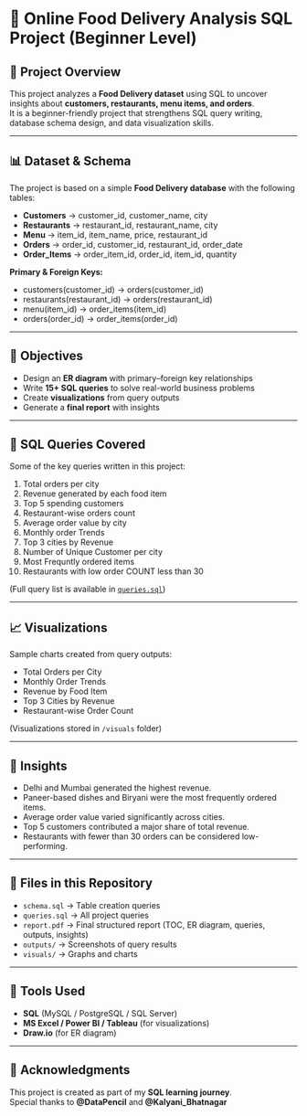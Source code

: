 # 🍴 Online Food Delivery Analysis SQL Project (Beginner Level)

## 📌 Project Overview
This project analyzes a **Food Delivery dataset** using SQL to uncover insights about **customers, restaurants, menu items, and orders**.  
It is a beginner-friendly project that strengthens SQL query writing, database schema design, and data visualization skills.

---

## 📊 Dataset & Schema
The project is based on a simple **Food Delivery database** with the following tables:

- **Customers** → customer_id, customer_name, city  
- **Restaurants** → restaurant_id, restaurant_name, city  
- **Menu** → item_id, item_name, price, restaurant_id  
- **Orders** → order_id, customer_id, restaurant_id, order_date  
- **Order_Items** → order_item_id, order_id, item_id, quantity  

**Primary & Foreign Keys:**  
- customers(customer_id) → orders(customer_id)  
- restaurants(restaurant_id) → orders(restaurant_id)  
- menu(item_id) → order_items(item_id)  
- orders(order_id) → order_items(order_id)  

---

## 🎯 Objectives
- Design an **ER diagram** with primary–foreign key relationships  
- Write **15+ SQL queries** to solve real-world business problems  
- Create **visualizations** from query outputs  
- Generate a **final report** with insights  

---

## 🔑 SQL Queries Covered
Some of the key queries written in this project:
1. Total orders per city
2. Revenue generated by each food item
3. Top 5 spending customers
4. Restaurant-wise orders count
5. Average order value by city
6. Monthly order Trends
7. Top 3 cities by Revenue
8. Number of Unique Customer per city
9. Most Frequntly ordered items
10. Restaurants with low order COUNT less than 30 

(Full query list is available in [`queries.sql`](./queries.sql))  

---

## 📈 Visualizations
Sample charts created from query outputs:
- Total Orders per City  
- Monthly Order Trends  
- Revenue by Food Item  
- Top 3 Cities by Revenue  
- Restaurant-wise Order Count  

(Visualizations stored in `/visuals` folder)

---

## 📝 Insights
- Delhi and Mumbai generated the highest revenue.  
- Paneer-based dishes and Biryani were the most frequently ordered items.  
- Average order value varied significantly across cities.  
- Top 5 customers contributed a major share of total revenue.  
- Restaurants with fewer than 30 orders can be considered low-performing.  

---

## 📂 Files in this Repository
- `schema.sql` → Table creation queries  
- `queries.sql` → All project queries  
- `report.pdf` → Final structured report (TOC, ER diagram, queries, outputs, insights)  
- `outputs/` → Screenshots of query results  
- `visuals/` → Graphs and charts  

---

## 🚀 Tools Used
- **SQL** (MySQL / PostgreSQL / SQL Server)  
- **MS Excel / Power BI / Tableau** (for visualizations)  
- **Draw.io** (for ER diagram)  

---

## 🙌 Acknowledgments
This project is created as part of my **SQL learning journey**.  
Special thanks to **@DataPencil** and **@Kalyani_Bhatnagar**
